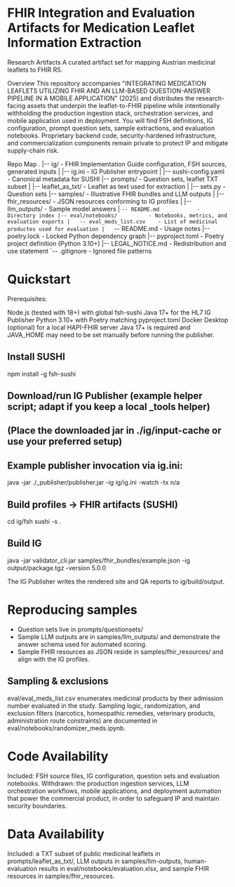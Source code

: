 # FHIR Integration and Evaluation Artifacts for Medication Leaflet Information Extraction

Research Artifacts
A curated artifact set for mapping Austrian medicinal leaflets to FHIR R5.

Overview
This repository accompanies "INTEGRATING MEDICATION LEAFLETS UTILIZING FHIR AND AN LLM-BASED QUESTION-ANSWER PIPELINE IN A MOBILE APPLICATION" (2025) and distributes the research-facing assets that underpin the leaflet-to-FHIR pipeline while intentionally withholding the production ingestion stack, orchestration services, and mobile application used in deployment. You will find FSH definitions, IG configuration, prompt question sets, sample extractions, and evaluation notebooks. Proprietary backend code, security-hardened infrastructure, and commercialization components remain private to protect IP and mitigate supply-chain risk.

Repo Map
.
|-- ig/                      - FHIR Implementation Guide configuration, FSH sources, generated inputs
|   |-- ig.ini               - IG Publisher entrypoint
|   |-- sushi-config.yaml    - Canonical metadata for SUSHI
|-- prompts/                 - Question sets, leaflet TXT subset
|   |-- leaflet_as_txt/      - Leaflet as text used for extraction
|   |-- sets.py              - Question sets
|-- samples/                 - Illustrative FHIR bundles and LLM outputs
|   |-- fhir_resources/      - JSON resources conforming to IG profiles
|   |-- llm_outputs/         - Sample model answers
|   `-- README.md            - Directory index
|-- eval/notebooks/          - Notebooks, metrics, and evaluation exports
|   -- eval_meds_list.csv    - List of medicinal productes used for evaluation
|   `-- README.md            - Usage notes
|-- poetry.lock              - Locked Python dependency graph
|-- pyproject.toml           - Poetry project definition (Python 3.10+)
|-- LEGAL_NOTICE.md          - Redistribution and use statement
`-- .gitignore               - Ignored file patterns

# Quickstart
Prerequisites:

Node.js (tested with 18+) with global fsh-sushi
Java 17+ for the HL7 IG Publisher
Python 3.10+ with Poetry matching pyproject.toml
Docker Desktop (optional) for a local HAPI-FHIR server
Java 17+ is required and JAVA_HOME may need to be set manually before running the publisher.

## Install SUSHI
npm install -g fsh-sushi

## Download/run IG Publisher (example helper script; adapt if you keep a local _tools helper)
## (Place the downloaded jar in ./ig/input-cache or use your preferred setup)
## Example publisher invocation via ig.ini:
java -jar ./_publisher/publisher.jar -ig ig/ig.ini -watch -tx n/a

## Build profiles -> FHIR artifacts (SUSHI)
cd ig/fsh 
sushi -s .

## Build IG
java -jar validator_cli.jar samples/fhir_bundles/example.json -ig output/package.tgz -version 5.0.0

The IG Publisher writes the rendered site and QA reports to ig/build/output. 

# Reproducing samples
- Question sets live in prompts/questionsets/ 
- Sample LLM outputs are in samples/llm_outputs/ and demonstrate the answer schema used for automated scoring.
- Sample FHIR resources as JSON reside in samples/fhir_resources/ and align with the IG profiles.

## Sampling & exclusions
eval/eval_meds_list.csv enumerates medicinal products by their admission number evaluated in the study.
Sampling logic, randomization, and exclusion filters (narcotics, homeopathic remedies, veterinary products, administration route constraints) are documented in eval/notebooks/randomizer_meds.ipynb.

# Code Availability
Included: FSH source files, IG configuration, question sets and evaluation notebooks. Withdrawn: the production ingestion services, LLM orchestration workflows, mobile applications, and deployment automation that power the commercial product, in order to safeguard IP and maintain security boundaries.

# Data Availability
Included: a TXT subset of public medicinal leaflets in prompts/leaflet_as_txt/, LLM outputs in samples/llm-outputs, human-evaluation results in eval/notebooks/evaluation.xlsx, and sample FHIR resources in samples/fhir_resources. 